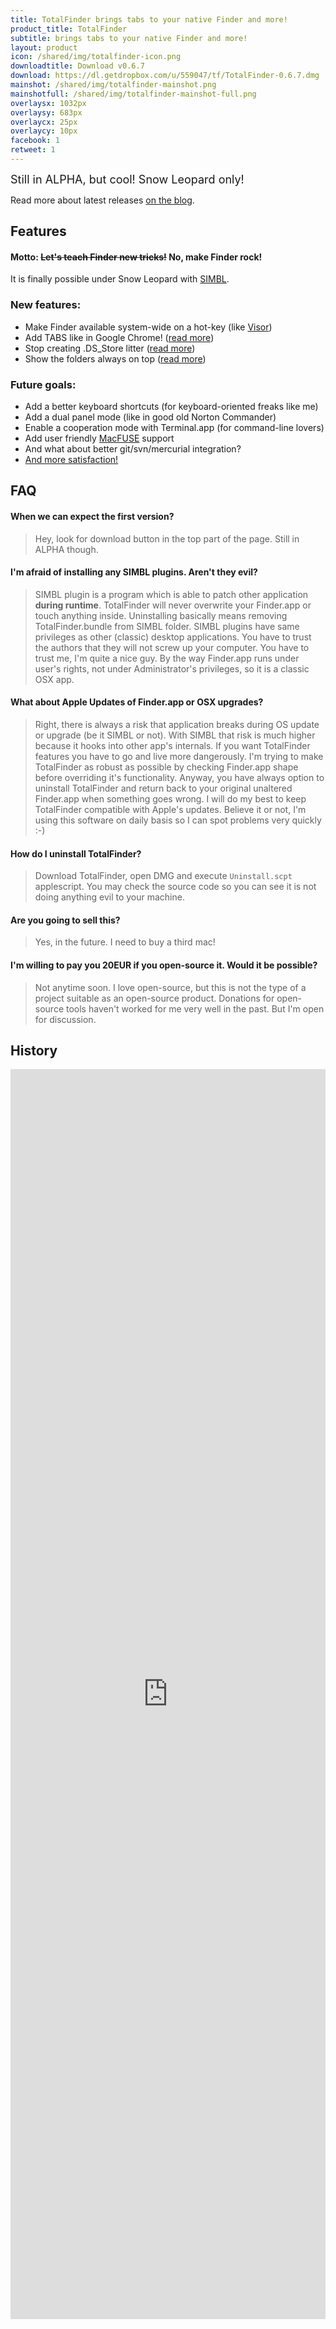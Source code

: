 ```yaml
---
title: TotalFinder brings tabs to your native Finder and more!
product_title: TotalFinder
subtitle: brings tabs to your native Finder and more!
layout: product
icon: /shared/img/totalfinder-icon.png
downloadtitle: Download v0.6.7
download: https://dl.getdropbox.com/u/559047/tf/TotalFinder-0.6.7.dmg
mainshot: /shared/img/totalfinder-mainshot.png
mainshotfull: /shared/img/totalfinder-mainshot-full.png
overlaysx: 1032px
overlaysy: 683px
overlaycx: 25px
overlaycy: 10px
facebook: 1
retweet: 1
---
```


<div class="more-box more-box-align">
    <div class="release-notice" style="font-size: 18px">Still in ALPHA, but cool! Snow Leopard only!</div>
    <p class="release-explanation">Read more about latest releases <a href="http://blog.binaryage.com">on the blog</a>.</p>
</div>

## Features

#### Motto: <strike>Let's teach Finder new tricks!</strike> No, make Finder rock!

It is finally possible under Snow Leopard with <a href="http://www.culater.net/software/SIMBL/SIMBL.php">SIMBL</a>.

### New features:

* Make Finder available system-wide on a hot-key (like [Visor](http://visor.binaryage.com))
* Add TABS like in Google Chrome! ([read more](http://blog.binaryage.com/totalfinder-with-tabs))
* Stop creating .DS_Store litter ([read more](http://blog.binaryage.com/totalfinder-alpha))
* Show the folders always on top ([read more](http://blog.binaryage.com/i-can-haz-folders-on-top))

### Future goals:

* Add a better keyboard shortcuts (for keyboard-oriented freaks like me)
* Add a dual panel mode (like in good old Norton Commander)
* Enable a cooperation mode with Terminal.app (for command-line lovers)
* Add user friendly [MacFUSE](http://code.google.com/p/macfuse/) support
* And what about better git/svn/mercurial integration?
* [And more satisfaction!](http://getsatisfaction.com/binaryage/products/binaryage_totalfinder)

## FAQ

#### When we can expect the first version?
> Hey, look for download button in the top part of the page. Still in ALPHA though.

#### I'm afraid of installing any SIMBL plugins. Aren't they evil?
> SIMBL plugin is a program which is able to patch other application **during runtime**. TotalFinder will never overwrite your Finder.app or touch anything inside. Uninstalling basically means removing TotalFinder.bundle from SIMBL folder. SIMBL plugins have same privileges as other (classic) desktop applications. You have to trust the authors that they will not screw up your computer. You have to trust me, I'm quite a nice guy. By the way Finder.app runs under user's rights, not under Administrator's privileges, so it is a classic OSX app.

#### What about Apple Updates of Finder.app or OSX upgrades?
> Right, there is always a risk that application breaks during OS update or upgrade (be it SIMBL or not). With SIMBL that risk is much higher because it hooks into other app's internals. If you want TotalFinder features you have to go and live more dangerously. I'm trying to make TotalFinder as robust as possible by checking Finder.app shape before overriding it's functionality. Anyway, you have always option to uninstall TotalFinder and return back to your original unaltered Finder.app when something goes wrong. I will do my best to keep TotalFinder compatible with Apple's updates. Believe it or not, I'm using this software on daily basis so I can spot problems very quickly :-)

#### How do I uninstall TotalFinder?
> Download TotalFinder, open DMG and execute `Uninstall.scpt` applescript. You may check the source code so you can see it is not doing anything evil to your machine.

#### Are you going to sell this?
> Yes, in the future. I need to buy a third mac!

#### I'm willing to pay you 20EUR if you open-source it. Would it be possible?
> Not anytime soon. I love open-source, but this is not the type of a project suitable as an open-source product. Donations for open-source tools haven't worked for me very well in the past. But I'm open for discussion.

## History

<iframe src="https://dl.getdropbox.com/u/559047/tf/changelog.html" width="100%" height="2000" frameborder="0" align="baseline" scrolling="no">
    
</iframe>